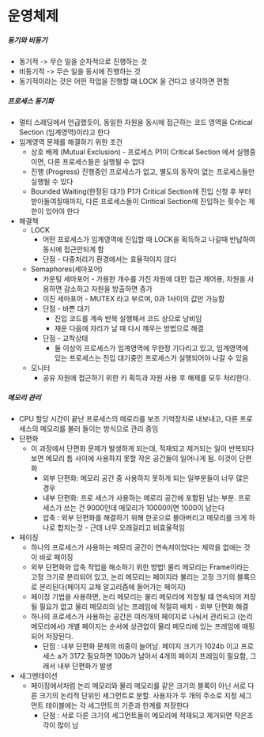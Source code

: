 # 운영체제

##### 동기와 비동기

- 동기적 -> 무슨 일을 순차적으로 진행하는 것
- 비동기적 -> 무슨 일을 동시에  진행하는 것
- 동기적이라는 것은 어떤 작업을 진행할 떄 LOCK 을 건다고 생각하면 편함

##### 프로세스 동기화

- 멀티 스레딩에서 언급했듯이, 동일한 자원을 동시에 접근하는 코드 영역을 Critical Section (임계영역)이라고 한다
- 임계영역 문제를 해결하기 위한 조건
  - 상호 배제 (Mutual Exclusion) - 프로세스 P1이 Critical Section 에서 실행중이면, 다른 프로세스들은 실행될 수 없다
  - 진행 (Progress) 진행중인 프로세스가 없고, 별도의 동작이 없는 프로세스들만 실행될 수 있다
  - Bounded Waiting(한정된 대기) P1가 Critical Section에 진입 신청 후 부터 받아들여질때까지, 다른 프로세스들이 Ciritical Section에 진입하는 횟수는 제한이 있어야 한다
- 해결책
  - LOCK
    - 어떤 프로세스가 임계영역에 진입할 때 LOCK을 획득하고 나갈때 반납하여 동시에 접근안되게 함
    - 단점 - 다중처리기 환경에서는 효율적이지 않다
  - Semaphores(세마포어)
    - 카운팅 세마포어 - 가용한 개수를 가진 자원에 대한 접근 제어용, 자원을 사용하면 감소하고 자원을 방출하면 증가
    - 이진 세마포어 - MUTEX 라고 부르며, 0과 1사이의 값만 가능함
    - 단점 - 바쁜 대기
      - 진입 코드를 계속 반복 실행해서 코드 상으로 낭비임
      - 재운 다음에 자리가 날 때 다시 꺠우는 방법으로 해결
    - 단점 - 교착상태
      - 둘 이상의 프로세스가 임계영역에 무한정 기다리고 있고, 임계영역에 있는 프로세스는 진입 대기중인 프로세스가 실행되어야 나갈 수 있음
  - 모니터
    - 공유 자원에 접근하기 위한 키 획득과 자원 사용 후 해제를 모두 처리한다.

##### 메모리 관리

- CPU 할당 시간이 끝난 프로세스의 메로리를 보조 기억장치로 내보내고, 다른 프로세스의 메모리를 불러 들이는 방식으로 관리 중임
- 단편화
  - 이 과정에서 단편화 문제가 발생하게 되는데, 적재되고 제거되는 일이 반복되다 보면 메모리 틈 사이에 사용하지 못할 작은 공간들이 일어나게 됨. 이것이 단편화
    - 외부 단편화: 메모리 공간 중 사용하지 못하게 되는 일부분들이 너무 많은 경우	
    - 내부 단편화: 프로 세스가 사용하는 메로리 공간에 포함된 남는 부분. 프로세스가 쓰는 건 9000인데 메모리가 10000이면 1000이 남는다
    - 압축 : 외부 단편화를 해결하기 위해 한곳으로 몰아버리고 메모리를 크게 하나로 합치는것 - 근데 너무 오래걸리고 비효율적임
- 페이징
  - 하나의 프로세스가 사용하는 메모리 공간이 연속저이었다는 제약을 없애는 것이 바로 페이징
  - 외부 단편화와 압축 작업을 해소하기 위한 방법! 물리 메모리는 Frame이라는 고정 크기로 분리되어 있고, 논리 메모리는 페이지라 불리는 고정 크기의 블록으로 분리된다(페이지 교체 알고리즘에 들어가는 페이지)
  - 페이징 기법을 사용하면, 논리 메모리는 물리 메모리에 저장될 떄 연속되어 저장될 필요가 없고 물리 메모리의 남는 프레임에 적절히 배치 - 외부 단편화 해결
  - 하나의 프로세스가 사용하는 공간은 여러개의 페이지로 나눠서 관리되고 (논리 메모리에서) 개별 페이지는 순서에 상관없이 물리 메모리에 있는 프레임에 매핑되어 저장된다.
    - 단점 : 내부 단편화 문제의 비중이 늘어남. 페이지 크기가 1024b 이고 프로세스 a가 3172 필요하면 100b가 남아서 4개의 페이지 프레임이 필요함, 그래서 내부 단편화가 발생
- 새그멘테이션
  - 페이징에서처럼 논리 메모리와 물리 메모리를 같은 크기의 블록이 아닌 서로 다른 크기의 논리적 단위인 세그먼트로 분할. 사용자가 두 개의 주소로 지정 세그먼트 테이블에는 각 세그먼트의 기준과 한계를 저장한다
    - 단점 : 서로 다른 크기의 세그먼트들이 메모리에 적재되고 제거되면 작은조각이 많이 남